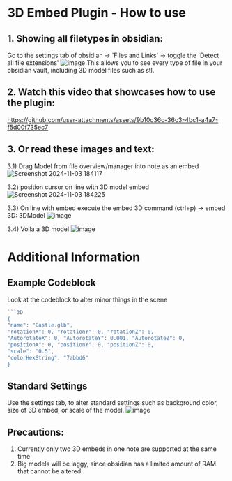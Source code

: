# 3D Embed Plugin - How to use

## 1. Showing all filetypes in obsidian:
Go to the settings tab of obsidian -> 'Files and Links' -> toggle the 'Detect all file extensions'
![image](https://github.com/user-attachments/assets/d5e27828-1a29-4870-8294-52e9011e2083)
This allows you to see every type of file in your obsidian vault, including 3D model files such as stl. 

## 2. Watch this video that showcases how to use the plugin:


https://github.com/user-attachments/assets/9b10c36c-36c3-4bc1-a4a7-f5d00f735ec7



## 3. Or read these images and text:
3.1) Drag Model from file overview/manager into note as an embed
![Screenshot 2024-11-03 184117](https://github.com/user-attachments/assets/245386b4-5f41-4bf3-8afa-55287cd46207)

3.2) position cursor on line with 3D model embed
![Screenshot 2024-11-03 184225](https://github.com/user-attachments/assets/cad3f9f5-d1bd-4b61-a816-79ce3fc0a00e)

3.3) On line with embed execute the embed 3D command (ctrl+p) -> embed 3D: 3DModel
![image](https://github.com/user-attachments/assets/c75579e8-a051-433c-ab64-486aa30fd9da)

3.4) Voila a 3D model
![image](https://github.com/user-attachments/assets/6e142009-9cfb-44e4-b1a9-1457f288f55f)

# Additional Information
## Example Codeblock
Look at the codeblock to alter minor things in the scene
```js
```3D
{
"name": "Castle.glb",
"rotationX": 0, "rotationY": 0, "rotationZ": 0,
"AutorotateX": 0, "AutorotateY": 0.001, "AutorotateZ": 0,
"positionX": 0, "positionY": 0, "positionZ": 0,
"scale": "0.5",
"colorHexString": "7abbd6"
}
```

## Standard Settings
Use the settings tab, to alter standard settings such as background color, size of 3D embed, or scale of the model. 
![image](https://github.com/user-attachments/assets/b7df88bf-75e2-4066-a685-8dfa11478816)

## Precautions:
1) Currently only two 3D embeds in one note are supported at the same time
2) Big models will be laggy, since obsidian has a limited amount of RAM that cannot be altered.

